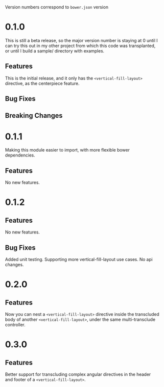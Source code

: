 Version numbers correspond to `bower.json` version

# 0.1.0
This is still a beta release, so the major version number is staying at 0
until I can try this out in my other project from which this code was transplanted,
or until I build a sample/ directory with examples.

## Features
This is the initial release, and it only has the `<vertical-fill-layout>` directive, as the centerpiece feature.

## Bug Fixes

## Breaking Changes


# 0.1.1
Making this module easier to import, with more flexible bower dependencies.

## Features
No new features.


# 0.1.2

## Features
No new features.

## Bug Fixes
Added unit testing.
Supporting more vertical-fill-layout use cases.
No api changes.

# 0.2.0

## Features
Now you can nest a `<vertical-fill-layout>` directive inside the transcluded body of another `<vertical-fill-layout>`, under the same multi-transclude controller.

# 0.3.0

## Features
Better support for transcluding complex angular directives in the header and footer of a `<vertical-fill-layout>`.

